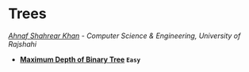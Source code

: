 # Trees
*[Ahnaf Shahrear Khan](https://github.com/ahnafshahrear) - Computer Science & Engineering, University of Rajshahi*

- **[Maximum Depth of Binary Tree](https://leetcode.com/problems/maximum-depth-of-binary-tree/description/) `Easy`**
